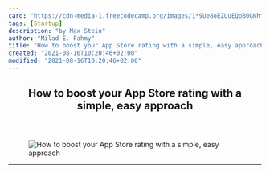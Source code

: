 ```yaml
---
card: "https://cdn-media-1.freecodecamp.org/images/1*9Ue8oEZUuEQoB0GNhf_n-Q@2x.jpeg"
tags: [Startup]
description: "by Max Stein"
author: "Milad E. Fahmy"
title: "How to boost your App Store rating with a simple, easy approach"
created: "2021-08-16T10:20:46+02:00"
modified: "2021-08-16T10:20:46+02:00"
---
```

<div class="site-wrapper">
<main id="site-main" class="site-main outer">
<div class="inner">
<article class="post-full post tag-startup tag-tech tag-apple tag-web-development tag-programming ">
<header class="post-full-header">
<h1 class="post-full-title">How to boost your App Store rating with a simple, easy approach</h1>
</header>
<figure class="post-full-image">
<picture>
<source media="(max-width: 700px)" sizes="1px" srcset="data:image/gif;base64,R0lGODlhAQABAIAAAAAAAP///yH5BAEAAAAALAAAAAABAAEAAAIBRAA7 1w">
<source media="(min-width: 701px)" sizes="(max-width: 800px) 400px,
(max-width: 1170px) 700px,
1400px" srcset="https://cdn-media-1.freecodecamp.org/images/1*9Ue8oEZUuEQoB0GNhf_n-Q@2x.jpeg 300w,
https://cdn-media-1.freecodecamp.org/images/1*9Ue8oEZUuEQoB0GNhf_n-Q@2x.jpeg 600w,
https://cdn-media-1.freecodecamp.org/images/1*9Ue8oEZUuEQoB0GNhf_n-Q@2x.jpeg 1000w,
https://cdn-media-1.freecodecamp.org/images/1*9Ue8oEZUuEQoB0GNhf_n-Q@2x.jpeg 2000w">
<img onerror="this.style.display='none'" src="https://cdn-media-1.freecodecamp.org/images/1*9Ue8oEZUuEQoB0GNhf_n-Q@2x.jpeg" alt="How to boost your App Store rating with a simple, easy approach">
</picture>
</figure>
<section class="post-full-content">
<div class="post-content medium-migrated-article">
</div>
<hr>
</section>
</article>
</div>
</main>
</div>
<!-- Google Tag Manager (noscript) -->
<!-- End Google Tag Manager (noscript) -->
